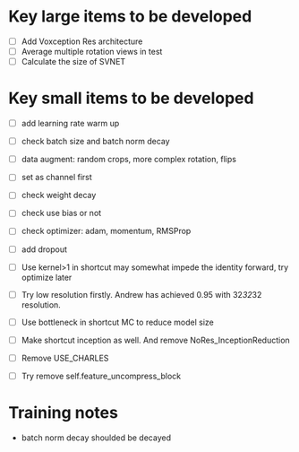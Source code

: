 # Key large items to be developed
- [ ] Add Voxception Res architecture
- [ ] Average multiple rotation views in test
- [ ] Calculate the size of SVNET

# Key small items to be developed
- [ ] add learning rate warm up
- [ ] check batch size and batch norm decay
- [ ] data augment: random crops, more complex rotation, flips
- [ ] set as channel first
- [ ] check weight decay
- [ ] check use bias or not
- [ ] check optimizer: adam, momentum, RMSProp
- [ ] add dropout
- [ ] Use kernel>1 in shortcut may somewhat impede the identity forward, try optimize later
- [ ] Try low resolution firstly. Andrew has achieved 0.95 with 32*32*32 resolution.
- [ ] Use bottleneck in shortcut MC to reduce model size
- [ ] Make shortcut inception as well. And remove NoRes_InceptionReduction
- [ ] Remove USE_CHARLES
- [ ] Try remove self.feature_uncompress_block


# Training notes
- batch norm decay shoulded be decayed
